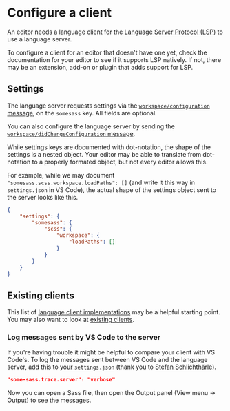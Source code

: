 # Configure a client

An editor needs a language client for the [Language Server Protocol (LSP)][lsp] to use a language server.

To configure a client for an editor that doesn't have one yet, check the documentation for your editor to see if it supports LSP natively. If not, there may be an extension, add-on or plugin that adds support for LSP.

## Settings

The language server requests settings via the [`workspace/configuration` message](https://microsoft.github.io/language-server-protocol/specifications/lsp/3.17/specification/#workspace_configuration), on the `somesass` key. All fields are optional.

You can also configure the language server by sending the [`workspace/didChangeConfiguration` message](https://microsoft.github.io/language-server-protocol/specifications/lsp/3.17/specification/#workspace_didChangeConfiguration).

While settings keys are documented with dot-notation, the shape of the settings is a nested object. Your editor may be able to translate from dot-notation to a properly formated object, but not every editor allows this.

For example, while we may document `"somesass.scss.workspace.loadPaths": []` (and write it this way in `settings.json` in VS Code), the actual shape of the settings object sent to the server looks like this.

```json
{
	"settings": {
		"somesass": {
			"scss": {
				"workspace": {
					"loadPaths": []
				}
			}
		}
	}
}
```

## Existing clients

This list of [language client implementations][languageclients] may be a helpful starting point. You may also want to look at [existing clients](./existing-clients.md).

### Log messages sent by VS Code to the server

If you're having trouble it might be helpful to compare your client with VS Code's. To log the messages sent between VS Code and the language server, add this to [your `settings.json`](https://code.visualstudio.com/docs/getstarted/settings#_settingsjson) (thank you to [Stefan Schlichthärle](https://www.sscit.de/2021/04/15/trace-lsp-in-vscode.html)).

```json
"some-sass.trace.server": "verbose"
```

Now you can open a Sass file, then open the Output panel (View menu -> Output) to see the messages.

[lsp]: https://microsoft.github.io/language-server-protocol/
[languageclients]: https://microsoft.github.io/language-server-protocol/implementors/tools/
